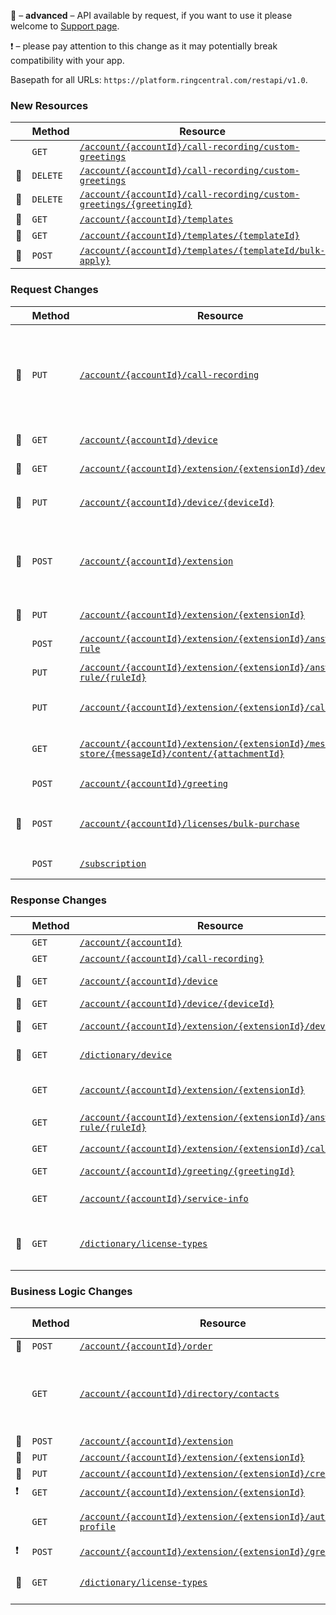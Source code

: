 &#x1F510; – **advanced** – API available by request, if you want to use it please welcome to [Support page](https://developers.ringcentral.com/support.html).

&#x2757; – please pay attention to this change as it may potentially break compatibility with your app.

Basepath for all URLs: `https://platform.ringcentral.com/restapi/v1.0`.

### New Resources
|         |Method|Resource|Description|
|---------|------|--------|------------------|
|         |`GET` |[`/account/{accountId}/call-recording/custom-greetings`](https://developers.ringcentral.com/api-explorer/latest/index.html#/!/Call_Handling_Settings/listCallRecordingCustomGreetings)|
|&#x1F510;|`DELETE`|[`/account/{accountId}/call-recording/custom-greetings`](https://developers.ringcentral.com/api-explorer/latest/index.html#/!/Call_Handling_Settings/deleteCallRecordingCustomGreetings)|
|&#x1F510;|`DELETE`|[`/account/{accountId}/call-recording/custom-greetings/{greetingId}`](https://developers.ringcentral.com/api-explorer/latest/index.html#/!/Call_Handling_Settings/deleteCallRecordingCustomGreeting)|
|&#x1F510;|`GET` |[`/account/{accountId}/templates`](https://developers.ringcentral.com/api-explorer/latest/index.html#/!/Account_Provisioning/listTemplates)|
|&#x1F510;|`GET` |[`/account/{accountId}/templates/{templateId}`](https://developers.ringcentral.com/api-explorer/latest/index.html#/!/Account_Provisioning/loadTemplate)|
|&#x1F510;|`POST`|[`/account/{accountId}/templates/{templateId/bulk-apply}`](https://developers.ringcentral.com/api-explorer/latest/index.html#/!/Account_Provisioning/applyTemplates)|


### Request Changes
|         |Method|Resource|Change Description|
|---------|------|--------|------------------|
|&#x1F510;|`PUT`|[`/account/{accountId}/call-recording`](https://developers.ringcentral.com/api-explorer/latest/index.html#/!/Call_Handling_Settings/updateCallRecordingSettings)|`greetings.preset.uri`, `greetings.preset.id`, `greetings.preset.name`, `greetings.custom.uri`, `greetings.custom.id` attributes removed; `greetings.mode` attribute added|
|&#x1F510;|`GET`|[`/account/{accountId}/device`](https://developers.ringcentral.com/api-explorer/latest/index.html#/!/Account_Provisioning/listAccountDevices)|`serial` and `feature` query parameters supported|
|&#x1F510;|`GET`|[`/account/{accountId}/extension/{extensionId}/device`](https://developers.ringcentral.com/api-explorer/latest/index.html#/!/Account_Provisioning/listExtensionDevices)|`feature` query parameter supported|
|&#x1F510;|`PUT`|[`/account/{accountId}/device/{deviceId}`](https://developers.ringcentral.com/api-explorer/latest/index.html#/!/Account_Provisioning/updateDevice)|`extension.id` and `phoneLines.phoneInfo.id` parameters supported|
|&#x1F510;|`POST`|[`/account/{accountId}/extension`](https://developers.ringcentral.com/api-explorer/latest/index.html#/!/Account_Provisioning/createExtension)|`SharedLinesGroup` value supported for `type` parameter; `hidden` parameter supported; `side.id` parameter supported|
|&#x1F510;|`PUT`|[`/account/{accountId}/extension/{extensionId}`](https://developers.ringcentral.com/api-explorer/latest/index.html#/!/User_Settings/updateExtension)|`side.id` parameter supported| 
|         |`POST`|[`/account/{accountId}/extension/{extensionId}/answering-rule`](https://developers.ringcentral.com/api-explorer/latest/index.html#/!/Call_Handling_Settings/createAnsweringRuleInfo)|`screening` attribute supported|
|         |`PUT`|[`/account/{accountId}/extension/{extensionId}/answering-rule/{ruleId}`](https://developers.ringcentral.com/api-explorer/latest/index.html#/!/Call_Handling_Settings/updateAnsweringRuleInfo)|`screening` attribute supported|
|         |`PUT`|[`/account/{accountId}/extension/{extensionId}/caller-id`](https://developers.ringcentral.com/api-explorer/latest/index.html#/!/User_Settings/updateExtensionCallerId)|`MobileApp` value supported for `byFeature.feature` parameter|
|         |`GET`|[`/account/{accountId}/extension/{extensionId}/message-store/{messageId}/content/{attachmentId}`](https://developers.ringcentral.com/api-explorer/latest/index.html#/!/SMS_and_MMS/getMessageContent)|`format`, `bitrate`, `samplingRate` query parameters supported | 
|         |`POST`|[`/account/{accountId}/greeting`](https://developers.ringcentral.com/api-explorer/latest/index.html#/!/Call_Handling_Settings/createAnsweringRuleInfo)|`language` parameter supported|
|&#x1F510;|`POST`|[`/account/{accountId}/licenses/bulk-purchase`](https://developers.ringcentral.com/api-explorer/latest/index.html#/!/Account_Provisioning/createLicensesOrder)|`WBR-5000`, `WBR-10000`, `LRM-300`, `LRM-500` supported for `addedLicenses[i].type.sku` parameter|
|         |`POST`|[`/subscription`](https://developers.ringcentral.com/api-explorer/latest/index.html#/!/Push_Notifications/createSubscription)|`!` sign supported in event filters|


### Response Changes
|         |Method|Resource|Change Description|
|---------|------|--------|------------------|
|         |`GET` |[`/account/{accountId}`](https://developers.ringcentral.com/api-explorer/latest/index.html#/!/Company_Settings/loadAccount)|`cfid` attribute added|
|         |`GET` |[`/account/{accountId}/call-recording}`](https://developers.ringcentral.com/api-explorer/latest/index.html#/!/Call_Handling_Settings/loadCallRecordingSettings)|`greetings.mode` attribute added|
|&#x1F510;|`GET` |[`/account/{accountId}/device`](https://developers.ringcentral.com/api-explorer/latest/index.html#/!/Account_Provisioning/listAccountDevices)|`records[].model.features` attribute added|
|&#x1F510;|`GET` |[`/account/{accountId}/device/{deviceId}`](https://developers.ringcentral.com/api-explorer/latest/index.html#/!/Account_Provisioning/updateDevice)|`model.features` attribute added|
|&#x1F510;|`GET` |[`/account/{accountId}/extension/{extensionId}/device}`](https://developers.ringcentral.com/api-explorer/latest/index.html#/!/Account_Provisioning/listExtensionDevices)|`records[].model.features` attribute added|
|&#x1F510;|`GET` |[`/dictionary/device`](https://developers.ringcentral.com/api-explorer/latest/index.html#/!/Account_Provisioning/getDeviceModels)|`records[].model.features` attribute added|
|         |`GET` |[`/account/{accountId}/extension/{extensionId}`](https://developers.ringcentral.com/api-explorer/latest/index.html#/!/User_Settings/loadExtensionInfo)|`site` attribute added; `SiteCodes` value supported for `featureName` attribute |
|         |`GET` |[`/account/{accountId}/extension/{extensionId}/answering-rule/{ruleId}`](https://developers.ringcentral.com/api-explorer/latest/index.html#/!/Call_Handling_Settings/loadAnsweringRuleInfo)|`screening` attribute added|
|         |`GET` |[`/account/{accountId}/extension/{extensionId}/caller-id`](https://developers.ringcentral.com/api-explorer/latest/index.html#/!/User_Settings/loadExtensionCallerId)|`MobileApp` value supported for `byFeature.feature` attribute|
|         |`GET` |[`/account/{accountId}/greeting/{greetingId}`](https://developers.ringcentral.com/api-explorer/latest/index.html#/!/Call_Handling_Settings/getGreetingById)|`language` attribute added|
|         |`GET` |[`/account/{accountId}/service-info`](https://developers.ringcentral.com/api-explorer/latest/index.html#/!/Company_Settings/loadServiceInfo)|`limits.siteCodeLength` and `limits.shortExtensionNumberLength` attributes added|
|&#x1F510;|`GET` |[`/dictionary/license-types`](https://developers.ringcentral.com/api-explorer/latest/index.html#/!/Account_Provisioning/listLicenseTypes)|`WBR-5000`, `WBR-10000`, `LRM-300`, `LRM-500` supported for `addedLicenses[i].type.sku` parameter|


### Business Logic Changes
|         |Method|Resource|Change Description|
|---------|------|--------|------------------|
|&#x1F510;|`POST`|[`/account/{accountId}/order`](https://developers.ringcentral.com/api-explorer/latest/index.html#/!/Account_Provisioning/createDeviceOrder)||
|         |`GET` |[`/account/{accountId}/directory/contacts`](https://developers.ringcentral.com/api-explorer/latest/index.html#/!/Company_Contacts/listDirectoryContacts)|`site` attribute returned for extensions doesn't belong to any site |
|&#x1F510;|`POST`|[`/account/{accountId}/extension`](https://developers.ringcentral.com/api-explorer/latest/index.html#/!/Account_Provisioning/createExtension)||
|&#x1F510;|`PUT` |[`/account/{accountId}/extension/{extensionId}`](https://developers.ringcentral.com/api-explorer/latest/index.html#/!/User_Settings/updateExtension)||
|&#x1F510;|`PUT` |[`/account/{accountId}/extension/{extensionId}/credentials`](https://developers.ringcentral.com/api-explorer/latest/index.html#/!/User_Settings/updateExtensionUserCredentials)||
|&#x2757; |`GET` |[`/account/{accountId}/extension/{extensionId}`](https://developers.ringcentral.com/api-explorer/latest/index.html#/!/User_Settings/loadExtensionInfo)||
|         |`GET` |[`/account/{accountId}/extension/{extensionId}/authz-profile`](https://developers.ringcentral.com/api-explorer/latest/index.html#/!/Roles_and_Permissions/getAuthorizationProfile)|`RoomsSettings` permission added |
|&#x2757; |`POST`|[`/account/{accountId}/extension/{extensionId}/greeting`](https://developers.ringcentral.com/api-explorer/latest/index.html#/!/Call_Handling_Settings/createGreeting)||
|&#x1F510;|`GET` |[`/dictionary/license-types`](https://developers.ringcentral.com/api-explorer/latest/index.html#/!/Account_Provisioning/listLicenseTypes)|`LRM-50` not returned anymore|




